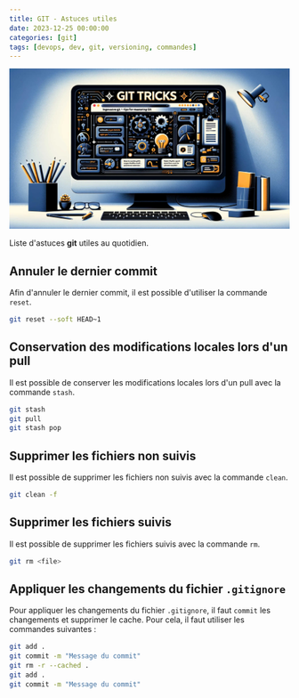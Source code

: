```yaml
---
title: GIT - Astuces utiles
date: 2023-12-25 00:00:00
categories: [git]
tags: [devops, dev, git, versioning, commandes]
---
```


![git tricks](./git_tricks.jpg)

Liste d'astuces **git** utiles au quotidien.

## Annuler le dernier commit

Afin d'annuler le dernier commit, il est possible d'utiliser la commande `reset`.

```bash
git reset --soft HEAD~1
```

## Conservation des modifications locales lors d'un pull

Il est possible de conserver les modifications locales lors d'un pull avec la commande `stash`.

```bash
git stash
git pull
git stash pop
```

## Supprimer les fichiers non suivis

Il est possible de supprimer les fichiers non suivis avec la commande `clean`.

```bash
git clean -f
```

## Supprimer les fichiers suivis

Il est possible de supprimer les fichiers suivis avec la commande `rm`.

```bash
git rm <file>
```

## Appliquer les changements du fichier `.gitignore`

Pour appliquer les changements du fichier `.gitignore`, il faut `commit` les changements et supprimer le cache. Pour cela, il faut utiliser les commandes suivantes :

```bash
git add .
git commit -m "Message du commit"
git rm -r --cached .
git add .
git commit -m "Message du commit"
```
